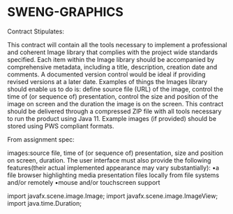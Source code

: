 # SWENG-GRAPHICS

Contract Stipulates:

This contract will contain all the tools necessary to implement a professional and coherent Image library that
complies with the project wide standards specified. Each item within the Image library should be accompanied
by comprehensive metadata, including a title, description, creation date and comments. A documented version
control would be ideal if providing revised versions at a later date. Examples of things the Images library should
enable us to do is: define source file (URL) of the image, control the time of (or sequence of) presentation,
control the size and position of the image on screen and the duration the image is on the screen. This contract
should be delivered through a compressed ZIP file with all tools necessary to run the product using Java 11.
Example images (if provided) should be stored using PWS compliant formats.

From assignment spec:

images:source file, time of (or sequence of) presentation, size and position on screen, duration.
The user interface must also provide the following features(their actual implemented appearance may vary substantially):
•a file browser highlighting media presentation files locally from file systems and/or remotely
•mouse and/or touchscreen support

import javafx.scene.image.Image;
import javafx.scene.image.ImageView;
import java.time.Duration;


